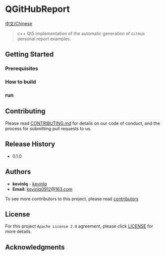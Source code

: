 # QGitHubReport

[中文/Chinese](README_zh.md)

> c++ Qt5 implementation of the automatic generation of `GitHub` personal report examples.

## Getting Started 

### Prerequisites


### How to build

### run

## Contributing

Please read [CONTRIBUTING.md](#) for details on our code of conduct, and the process for submitting pull requests to us.


## Release History

- 0.1.0

## Authors

- **kevinlq**  - [kevinlq](http://kevinlq.com/)
- **Email:** kevinlq0912@163.com

To see more contributors to this project, please read [contributors](#)

## License

For this project `Apache License 2.0`  agreement, please click [LICENSE](LICENSE) for more details.

## Acknowledgments
